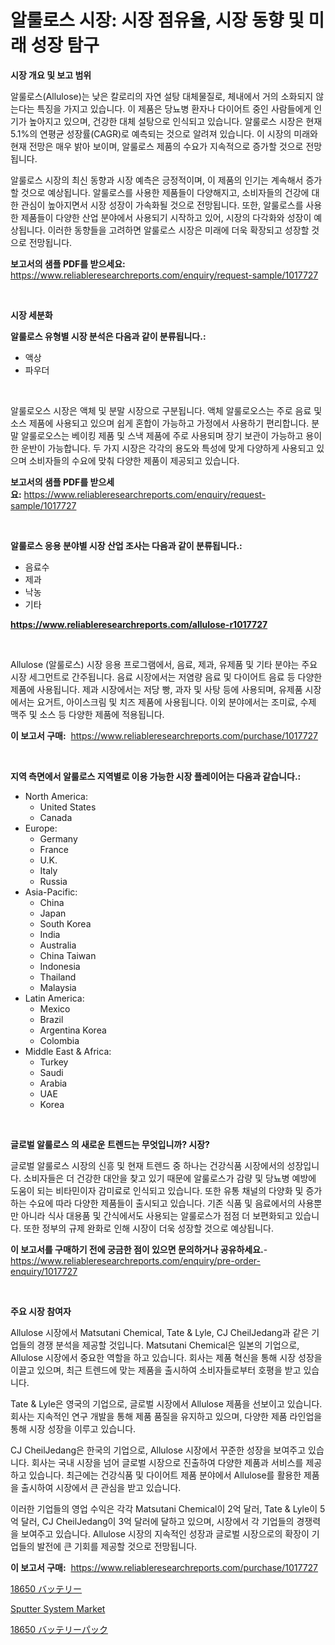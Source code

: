 <p><h1>알룰로스 시장: 시장 점유율, 시장 동향 및 미래 성장 탐구</h1></p><p><strong>시장 개요 및 보고 범위</strong></p>
<p><p>알룰로스(Allulose)는 낮은 칼로리의 자연 설탕 대체물질로, 체내에서 거의 소화되지 않는다는 특징을 가지고 있습니다. 이 제품은 당뇨병 환자나 다이어트 중인 사람들에게 인기가 높아지고 있으며, 건강한 대체 설탕으로 인식되고 있습니다. 알룰로스 시장은 현재 5.1%의 연평균 성장률(CAGR)로 예측되는 것으로 알려져 있습니다. 이 시장의 미래와 현재 전망은 매우 밝아 보이며, 알룰로스 제품의 수요가 지속적으로 증가할 것으로 전망됩니다.</p><p>알룰로스 시장의 최신 동향과 시장 예측은 긍정적이며, 이 제품의 인기는 계속해서 증가할 것으로 예상됩니다. 알룰로스를 사용한 제품들이 다양해지고, 소비자들의 건강에 대한 관심이 높아지면서 시장 성장이 가속화될 것으로 전망됩니다. 또한, 알룰로스를 사용한 제품들이 다양한 산업 분야에서 사용되기 시작하고 있어, 시장의 다각화와 성장이 예상됩니다. 이러한 동향들을 고려하면 알룰로스 시장은 미래에 더욱 확장되고 성장할 것으로 전망됩니다.</p></p>
<p><strong>보고서의 샘플 PDF를 받으세요:</strong> <a href="https://www.reliableresearchreports.com/enquiry/request-sample/1017727">https://www.reliableresearchreports.com/enquiry/request-sample/1017727</a></p>
<p>&nbsp;</p>
<p><strong>시장 세분화</strong></p>
<p><strong>알룰로스 유형별 시장 분석은 다음과 같이 분류됩니다.:</strong></p>
<p><ul><li>액상</li><li>파우더</li></ul></p>
<p>&nbsp;</p>
<p><p>알룰로오스 시장은 액체 및 분말 시장으로 구분됩니다. 액체 알룰로오스는 주로 음료 및 소스 제품에 사용되고 있으며 쉽게 혼합이 가능하고 가정에서 사용하기 편리합니다. 분말 알룰로오스는 베이킹 제품 및 스낵 제품에 주로 사용되며 장기 보관이 가능하고 용이한 운반이 가능합니다. 두 가지 시장은 각각의 용도와 특성에 맞게 다양하게 사용되고 있으며 소비자들의 수요에 맞춰 다양한 제품이 제공되고 있습니다.</p></p>
<p><strong>보고서의 샘플 PDF를 받으세요:</strong>&nbsp;<a href="https://www.reliableresearchreports.com/enquiry/request-sample/1017727">https://www.reliableresearchreports.com/enquiry/request-sample/1017727</a></p>
<p>&nbsp;</p>
<p><strong> 알룰로스 응용 분야별 시장 산업 조사는 다음과 같이 분류됩니다.:</strong></p>
<p><ul><li>음료수</li><li>제과</li><li>낙농</li><li>기타</li></ul></p>
<p><strong><a href="https://www.reliableresearchreports.com/allulose-r1017727">https://www.reliableresearchreports.com/allulose-r1017727</a></strong></p>
<p>&nbsp;</p>
<p><p>Allulose (알룰로스) 시장 응용 프로그램에서, 음료, 제과, 유제품 및 기타 분야는 주요 시장 세그먼트로 간주됩니다. 음료 시장에서는 저염량 음료 및 다이어트 음료 등 다양한 제품에 사용됩니다. 제과 시장에서는 저당 빵, 과자 및 사탕 등에 사용되며, 유제품 시장에서는 요거트, 아이스크림 및 치즈 제품에 사용됩니다. 이외 분야에서는 조미료, 수제 맥주 및 소스 등 다양한 제품에 적용됩니다.</p></p>
<p><strong>이 보고서 구매:</strong>&nbsp; <a href="https://www.reliableresearchreports.com/purchase/1017727">https://www.reliableresearchreports.com/purchase/1017727</a></p>
<p>&nbsp;</p>
<p><strong>지역 측면에서 알룰로스 지역별로 이용 가능한 시장 플레이어는 다음과 같습니다.:</strong></p>
<p><ul>
    <li>
        North America:
        <ul>
            <li>United States</li>
            <li>Canada</li>
        </ul>
    </li>
    <li>
        Europe:
        <ul>
            <li>Germany</li>
            <li>France</li>
            <li>U.K.</li>
            <li>Italy</li>
            <li>Russia</li>
        </ul>
    </li>
    <li>
        Asia-Pacific:
        <ul>
            <li>China</li>
            <li>Japan</li>
            <li>South Korea</li>
            <li>India</li>
            <li>Australia</li>
            <li>China Taiwan</li>
            <li>Indonesia</li>
            <li>Thailand</li>
            <li>Malaysia</li>
        </ul>
    </li>
    <li>
        Latin America:
        <ul>
            <li>Mexico</li>
            <li>Brazil</li>
            <li>Argentina Korea</li>
            <li>Colombia</li>
        </ul>
    </li>
    <li>
        Middle East & Africa:
        <ul>
            <li>Turkey</li>
            <li>Saudi</li>
            <li>Arabia</li>
            <li>UAE</li>
            <li>Korea</li>
        </ul>
    </li>
    </ul></p>
<p>&nbsp;</p>
<p><strong>글로벌 알룰로스 의 새로운 트렌드는 무엇입니까? 시장?</strong></p>
<p><p>글로벌 알룰로스 시장의 신흥 및 현재 트렌드 중 하나는 건강식품 시장에서의 성장입니다. 소비자들은 더 건강한 대안을 찾고 있기 때문에 알룰로스가 감량 및 당뇨병 예방에 도움이 되는 비타민이자 감미료로 인식되고 있습니다. 또한 유통 채널의 다양화 및 증가하는 수요에 따라 다양한 제품들이 출시되고 있습니다. 기존 식품 및 음료에서의 사용뿐만 아니라 식사 대용품 및 간식에서도 사용되는 알룰로스가 점점 더 보편화되고 있습니다. 또한 정부의 규제 완화로 인해 시장이 더욱 성장할 것으로 예상됩니다.</p></p>
<p><strong>이 보고서를 구매하기 전에 궁금한 점이 있으면 문의하거나 공유하세요.</strong>- <a href="https://www.reliableresearchreports.com/enquiry/pre-order-enquiry/1017727">https://www.reliableresearchreports.com/enquiry/pre-order-enquiry/1017727</a></p>
<p>&nbsp;</p>
<p><strong>주요 시장 참여자</strong></p>
<p><p>Allulose 시장에서 Matsutani Chemical, Tate & Lyle, CJ CheilJedang과 같은 기업들의 경쟁 분석을 제공할 것입니다. Matsutani Chemical은 일본의 기업으로, Allulose 시장에서 중요한 역할을 하고 있습니다. 회사는 제품 혁신을 통해 시장 성장을 이끌고 있으며, 최근 트렌드에 맞는 제품을 출시하여 소비자들로부터 호평을 받고 있습니다.</p><p>Tate & Lyle은 영국의 기업으로, 글로벌 시장에서 Allulose 제품을 선보이고 있습니다. 회사는 지속적인 연구 개발을 통해 제품 품질을 유지하고 있으며, 다양한 제품 라인업을 통해 시장 성장을 이루고 있습니다.</p><p>CJ CheilJedang은 한국의 기업으로, Allulose 시장에서 꾸준한 성장을 보여주고 있습니다. 회사는 국내 시장을 넘어 글로벌 시장으로 진출하여 다양한 제품과 서비스를 제공하고 있습니다. 최근에는 건강식품 및 다이어트 제품 분야에서 Allulose를 활용한 제품을 출시하여 시장에서 큰 관심을 받고 있습니다.</p><p>이러한 기업들의 영업 수익은 각각 Matsutani Chemical이 2억 달러, Tate & Lyle이 5억 달러, CJ CheilJedang이 3억 달러에 달하고 있으며, 시장에서 각 기업들의 경쟁력을 보여주고 있습니다. Allulose 시장의 지속적인 성장과 글로벌 시장으로의 확장이 기업들의 발전에 큰 기회를 제공할 것으로 전망됩니다.</p></p>
<p><strong>이 보고서 구매:</strong>&nbsp;&nbsp;<a href="https://www.reliableresearchreports.com/purchase/1017727">https://www.reliableresearchreports.com/purchase/1017727</a></p>
<p><p><a href="https://github.com/laurenreichert/Market-Research-Report-List-1/blob/main/574769931670.md">18650 バッテリー</a></p><p><a href="https://github.com/mbisetmhermsr/Market-Research-Report-List-2/blob/main/sputter-system-market.md">Sputter System Market</a></p><p><a href="https://github.com/RodHoppe07/Market-Research-Report-List-1/blob/main/574995831671.md">18650 バッテリーパック</a></p></p>
